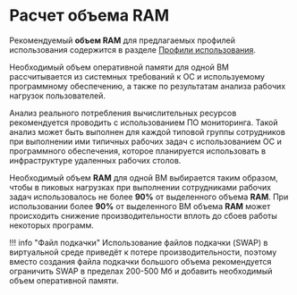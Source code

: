 # Расчет объема RAM

Рекомендуемый **объем RAM** для предлагаемых профилей использования содержится в разделе [Профили использования](profiles.md).

Необходимый объем оперативной памяти для одной ВМ рассчитывается из системных требований к ОС и используемому программному обеспечению, а также по результатам анализа рабочих нагрузок пользователей. 

Анализ реального потребления вычислительных ресурсов рекомендуется  проводить с использованием ПО мониторинга. Такой анализ может быть выполнен для каждой типовой группы сотрудников при выполнении ими типичных рабочих задач с использованием ОС и программного обеспечения, которое планируется использовать в инфраструктуре удаленных рабочих столов.

Необходимый объем **RAM** для одной ВМ выбирается таким образом, чтобы в пиковых нагрузках при выполнении сотрудниками рабочих задач использовалось не более **90%** от выделенного объема **RAM**. При использовании более **90%** от выделенного ВМ объема **RAM** может происходить снижение производительности вплоть до сбоев работы некоторых программ. 

!!! info "Файл подкачки"
    Использование файлов подкачки (SWAP) в виртуальной среде приведёт к потере производительности, поэтому вместо создания файла подкачки большого объема рекомендуется ограничить SWAP в пределах 200-500 Мб и добавить необходимый объем оперативной памяти.